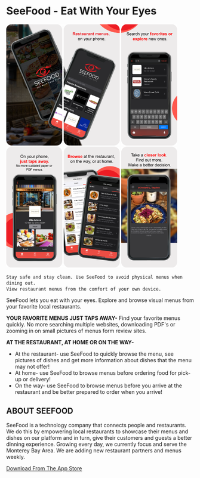 # SeeFood - Eat With Your Eyes
<img src="images/app_store/v1.0.4/1.png" width="150" title="hover text"> <img src="images/app_store/v1.0.4/2.png" width="150" title="hover text"> <img src="images/app_store/v1.0.4/3.png" width="150" title="hover text"> <img src="images/app_store/v1.0.4/4.png" width="150" title="hover text"> <img src="images/app_store/v1.0.4/5.png" width="150" title="hover text"> <img src="images/app_store/v1.0.4/6.png" width="150" title="hover text">

```
Stay safe and stay clean. Use SeeFood to avoid physical menus when dining out. 
View restaurant menus from the comfort of your own device.
```

SeeFood lets you eat with your eyes. Explore and browse visual menus from your favorite local restaurants.

**YOUR FAVORITE MENUS JUST TAPS AWAY-**
Find your favorite menus quickly. No more searching multiple websites, downloading PDF's or zooming in on small pictures of menus form review sites.

**AT THE RESTAURANT, AT HOME OR ON THE WAY-**
 - At the restaurant- use SeeFood to quickly browse the menu, see pictures of dishes and get more information about dishes that the menu may not offer!
 - At home- use SeeFood to browse menus before ordering food for pick-up or delivery!
 - On the way- use SeeFood to browse menus before you arrive at the restaurant and be better prepared to order when you arrive!

## ABOUT SEEFOOD
SeeFood is a technology company that connects people and restaurants. We do this by empowering local restaurants to showcase their menus and dishes on our platform and in turn, give their customers and guests a better dinning experience.
Growing every day, we currently focus and serve the Monterey Bay Area. We are adding new restaurant partners and menus weekly.


[Download From The App Store]()
